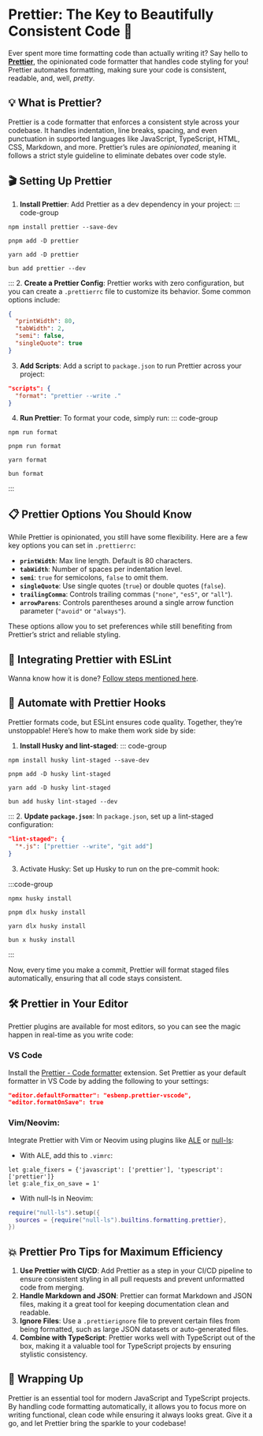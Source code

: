 # Prettier: The Key to Beautifully Consistent Code 🌈
Ever spent more time formatting code than actually writing it? Say hello to [**Prettier**](https://prettier.io/), the opinionated code formatter that handles code styling for you! Prettier automates formatting, making sure your code is consistent, readable, and, well, _pretty_.

## 💡 What is Prettier?
Prettier is a code formatter that enforces a consistent style across your codebase. It handles indentation, line breaks, spacing, and even punctuation in supported languages like JavaScript, TypeScript, HTML, CSS, Markdown, and more. Prettier’s rules are _opinionated_, meaning it follows a strict style guideline to eliminate debates over code style.
## 🎬 Setting Up Prettier
1. **Install Prettier**: Add Prettier as a dev dependency in your project:
::: code-group
```zsh[npm]
npm install prettier --save-dev
```
```zsh[pnpm]
pnpm add -D prettier
```
```zsh[yarn]
yarn add -D prettier
```
```zsh[bun]
bun add prettier --dev
```
:::
2. **Create a Prettier Config**: Prettier works with zero configuration, but you can create a `.prettierrc` file to customize its behavior. Some common options include:
```json
{
  "printWidth": 80,
  "tabWidth": 2,
  "semi": false,
  "singleQuote": true
}
```
3. **Add Scripts**: Add a script to `package.json` to run Prettier across your project:
```json
"scripts": {
  "format": "prettier --write ."
}
```
4. **Run Prettier**: To format your code, simply run:
::: code-group
```zsh[npm]
npm run format
```
```zsh[pnpm]
pnpm run format
```
```zsh[yarn]
yarn format
```
```zsh[bun]
bun format
```
:::
## 📋 Prettier Options You Should Know
While Prettier is opinionated, you still have some flexibility. Here are a few key options you can set in `.prettierrc`:
- **`printWidth`**: Max line length. Default is 80 characters.
- **`tabWidth`**: Number of spaces per indentation level.
- **`semi`**: `true` for semicolons, `false` to omit them.
- **`singleQuote`**: Use single quotes (`true`) or double quotes (`false`).
- **`trailingComma`**: Controls trailing commas (`"none"`, `"es5"`, or `"all"`).
- **`arrowParens`**: Controls parentheses around a single arrow function parameter (`"avoid"` or `"always"`).

These options allow you to set preferences while still benefiting from Prettier’s strict and reliable styling.
## 🔗 Integrating Prettier with ESLint
Wanna know how it is done? [Follow steps mentioned here](/House%20Keeping/ESLint.html#🔗-eslint-with-prettier).
## 🔄 Automate with Prettier Hooks
Prettier formats code, but ESLint ensures code quality. Together, they’re unstoppable! Here’s how to make them work side by side:
1. **Install Husky and lint-staged**:
::: code-group
```zsh[npm]
npm install husky lint-staged --save-dev
```
```zsh[pnpm]
pnpm add -D husky lint-staged
```
```zsh[yarn]
yarn add -D husky lint-staged
```
```zsh[bun]
bun add husky lint-staged --dev
```
:::
2. **Update `package.json`**: In `package.json`, set up a lint-staged configuration:
```json
"lint-staged": {
  "*.js": ["prettier --write", "git add"]
}
```
3. Activate Husky: Set up Husky to run on the pre-commit hook:

:::code-group
```zsh[npm]
npmx husky install
```
```zsh[pnpm]
pnpm dlx husky install
```
```zsh[yarn]
yarn dlx husky install
```
```zsh[bun]
bun x husky install
```
:::

Now, every time you make a commit, Prettier will format staged files automatically, ensuring that all code stays consistent.

## 🛠 Prettier in Your Editor
Prettier plugins are available for most editors, so you can see the magic happen in real-time as you write code:
### VS Code
Install the [Prettier - Code formatter](https://marketplace.visualstudio.com/items?itemName=esbenp.prettier-vscode) extension. Set Prettier as your default formatter in VS Code by adding the following to your settings:
```json
"editor.defaultFormatter": "esbenp.prettier-vscode",
"editor.formatOnSave": true
```
### Vim/Neovim: 
Integrate Prettier with Vim or Neovim using plugins like [ALE](https://github.com/dense-analysis/ale) or [null-ls](https://github.com/jose-elias-alvarez/null-ls.nvim):
- With ALE, add this to `.vimrc`:
```vim
let g:ale_fixers = {'javascript': ['prettier'], 'typescript': ['prettier']}
let g:ale_fix_on_save = 1'
```
- With null-ls in Neovim:
```lua
require("null-ls").setup({
  sources = {require("null-ls").builtins.formatting.prettier},
})
```

## 💥 Prettier Pro Tips for Maximum Efficiency
1. **Use Prettier with CI/CD**: Add Prettier as a step in your CI/CD pipeline to ensure consistent styling in all pull requests and prevent unformatted code from merging.
2. **Handle Markdown and JSON**: Prettier can format Markdown and JSON files, making it a great tool for keeping documentation clean and readable.
3. **Ignore Files**: Use a `.prettierignore` file to prevent certain files from being formatted, such as large JSON datasets or auto-generated files.
4. **Combine with TypeScript**: Prettier works well with TypeScript out of the box, making it a valuable tool for TypeScript projects by ensuring stylistic consistency.

## 🎉 Wrapping Up
Prettier is an essential tool for modern JavaScript and TypeScript projects. By handling code formatting automatically, it allows you to focus more on writing functional, clean code while ensuring it always looks great. Give it a go, and let Prettier bring the sparkle to your codebase!